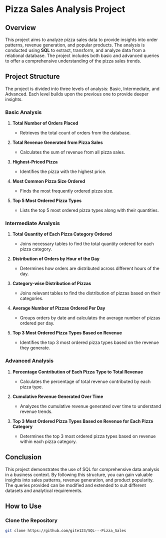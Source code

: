 # **Pizza Sales Analysis Project**

## **Overview**
This project aims to analyze pizza sales data to provide insights into order patterns, revenue generation, and popular products. The analysis is conducted using **SQL** to extract, transform, and analyze data from a relational database. The project includes both basic and advanced queries to offer a comprehensive understanding of the pizza sales trends.

## **Project Structure**
The project is divided into three levels of analysis: Basic, Intermediate, and Advanced. Each level builds upon the previous one to provide deeper insights.

### **Basic Analysis**
1. **Total Number of Orders Placed**
   - Retrieves the total count of orders from the database.

2. **Total Revenue Generated from Pizza Sales**
   - Calculates the sum of revenue from all pizza sales.

3. **Highest-Priced Pizza**
   - Identifies the pizza with the highest price.

4. **Most Common Pizza Size Ordered**
   - Finds the most frequently ordered pizza size.

5. **Top 5 Most Ordered Pizza Types**
   - Lists the top 5 most ordered pizza types along with their quantities.

### **Intermediate Analysis**
1. **Total Quantity of Each Pizza Category Ordered**
   - Joins necessary tables to find the total quantity ordered for each pizza category.

2. **Distribution of Orders by Hour of the Day**
   - Determines how orders are distributed across different hours of the day.

3. **Category-wise Distribution of Pizzas**
   - Joins relevant tables to find the distribution of pizzas based on their categories.

4. **Average Number of Pizzas Ordered Per Day**
   - Groups orders by date and calculates the average number of pizzas ordered per day.

5. **Top 3 Most Ordered Pizza Types Based on Revenue**
   - Identifies the top 3 most ordered pizza types based on the revenue they generate.

### **Advanced Analysis**
1. **Percentage Contribution of Each Pizza Type to Total Revenue**
   - Calculates the percentage of total revenue contributed by each pizza type.

2. **Cumulative Revenue Generated Over Time**
   - Analyzes the cumulative revenue generated over time to understand revenue trends.

3. **Top 3 Most Ordered Pizza Types Based on Revenue for Each Pizza Category**
   - Determines the top 3 most ordered pizza types based on revenue within each pizza category.

## **Conclusion**
This project demonstrates the use of SQL for comprehensive data analysis in a business context. By following this structure, you can gain valuable insights into sales patterns, revenue generation, and product popularity. The queries provided can be modified and extended to suit different datasets and analytical requirements.

## **How to Use**

### Clone the Repository

```bash
git clone https://github.com/gite123/SQL---Pizza_Sales
